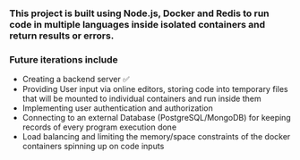 ### This project is built using Node.js, Docker and Redis to run code in multiple languages inside isolated containers and return results or errors.

### Future iterations include
- Creating a backend server ✅
- Providing User input via online editors, storing code into temporary files that will be mounted to individual containers and run inside them
- Implementing user authentication and authorization
- Connecting to an external Database (PostgreSQL/MongoDB) for keeping records of every program execution done
- Load balancing and limiting the memory/space constraints of the docker containers spinning up on code inputs
